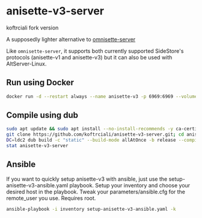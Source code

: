 # anisette-v3-server

koftrciali fork version

A supposedly lighter alternative to [omnisette-server](https://github.com/SideStore/omnisette-server)

Like `omnisette-server`, it supports both currently supported SideStore's protocols (anisette-v1 and 
anisette-v3) but it can also be used with AltServer-Linux.

## Run using Docker

```bash
docker run -d --restart always --name anisette-v3 -p 6969:6969 --volume anisette-v3_data:/home/Alcoholic/.config/anisette-v3/lib/ dadoum/anisette-v3-server
```

## Compile using dub

```bash
sudo apt update && sudo apt install --no-install-recommends -y ca-certificates ldc git clang dub libz-dev libssl-dev
git clone https://github.com/koftrciali/anisette-v3-server.git; cd anisette-v3-server
DC=ldc2 dub build -c "static" --build-mode allAtOnce -b release --compiler=ldc2
stat anisette-v3-server
```

## Ansible

If you want to quickly setup anisette-v3 with ansible, just use the setup-anisette-v3-ansible.yaml playbook.
Setup your inventory and choose your desired host in the playbook. Tweak your parameters/ansible.cfg for the remote_user you use. Requires root.
```bash
ansible-playbook -i inventory setup-anisette-v3-ansible.yaml -k
```
